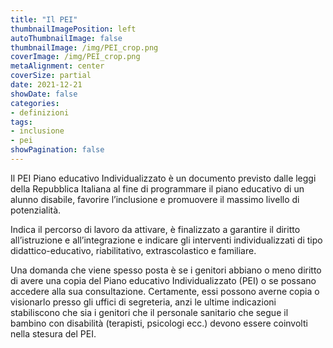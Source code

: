 ```yaml
---
title: "Il PEI"
thumbnailImagePosition: left
autoThumbnailImage: false
thumbnailImage: /img/PEI_crop.png
coverImage: /img/PEI_crop.png
metaAlignment: center
coverSize: partial
date: 2021-12-21
showDate: false
categories:
- definizioni
tags:
- inclusione
- pei
showPagination: false
---
```


Il PEI Piano educativo Individualizzato è un documento previsto dalle leggi della Repubblica Italiana al fine di programmare il piano educativo di un alunno disabile, favorire l’inclusione e promuovere il massimo livello di potenzialità. 

<!--more-->
Indica il percorso di lavoro da attivare, è finalizzato a garantire il diritto all’istruzione e all’integrazione e indicare gli interventi individualizzati di tipo didattico-educativo, riabilitativo, extrascolastico e familiare.

Una domanda che viene spesso posta è se i genitori abbiano o meno diritto di avere una copia del Piano educativo Individualizzato (PEI) o se possano accedere alla sua consultazione. Certamente, essi possono averne copia o visionarlo presso gli uffici di segreteria, anzi le ultime indicazioni stabiliscono che sia i genitori che il personale sanitario che segue il bambino con disabilità (terapisti, psicologi ecc.) devono essere coinvolti nella stesura del PEI. 
